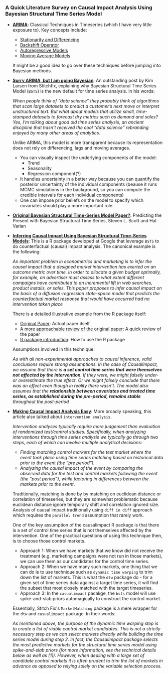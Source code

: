 ### A Quick Literature Survey on Causal Impact Analysis Using Bayesian Structural Time Series Model

* **[ARIMA]**: Classical Techniques in Timeseries (which I have very little exposure to). Key concepts include:
    * [Stationarity and Differencing]
    * [Backshift Operator]
    * [Autoregressive Models]
    * [Moving Average Models]

    It might be a good idea to go over these techniques before jumping into Bayesian methods.

* **[Sorry ARIMA, but I am going Bayesian]**: An outstanding post by Kim Larsen from Stitchfix, explaining why Bayesian Structural Time Series Model (`BSTS`) is the new default for time series analysis. In his words: 

    _When people think of “data science” they probably think of algorithms that scan large datasets to predict a customer’s next move or interpret unstructured text. But what about models that utilize small, time-stamped datasets to forecast dry metrics such as demand and sales? Yes, I’m talking about good old time series analysis, an ancient discipline that hasn’t received the cool “data science” rebranding enjoyed by many other areas of analytics._

    Unlike ARIMA, this model is more transparent because its representation does not rely on differencing, lags and moving averages.

    * You can visually inspect the underlying components of the model:
        * Trend
        * Seasonality
        * Regression component(?)
    * It handles uncertainty in a better way because you can quantify the posterior uncertainty of the individual components (beause it runs MCMC simulations in the background, so you can compute the credible intervals for each individual components)
    * One can impose prior beliefs on the model to specify which covariates should play a more important role.

* **[Original Bayesian Structural Time-Series Model Paper?](http://people.ischool.berkeley.edu/~hal/Papers/2013/pred-present-with-bsts.pdf)**: Predicting the Present with Bayesian Structural Time Series, Steven L. Scott and Hal Varian

* **[Inferring Causal Impact Using Bayesian Structural Time-Series Models]**: This is a R package developed at Google that leverage `BSTS` to do counterfactual (causal) impact analysis. The canonical example is the following:

    _An important problem in econometrics and marketing is to infer the causal impact that a designed market intervention has exerted on an outcome metric over time. In order to allocate a given budget optimally, for example, an advertiser must assess to what extent different campaigns have contributed to an incremental lift in web searches, product installs, or sales. This paper proposes to infer causal impact on the basis of a diffusion-regression state-space model that predicts the counterfactual market response that would have occurred had no intervention taken place_

    There is a detailed illustrative example from the R package itself:

    * [Original Paper]: Actual paper itself
    * [A more approachable review of the original paper]: A quick review of the paper
    * [R package introduction]: How to use the R package

    Assumptions involved in this technique:

    _As with all non-experimental approaches to causal inference, valid conclusions require strong assumptions. In the case of CausalImpact, we assume that there is **a set control time series that were themselves not affected by the intervention**. If they were, we might falsely under- or overestimate the true effect. Or we might falsely conclude that there was an effect even though in reality there wasn’t. The model also assumes that the **relationship between covariates and treated time series, as established during the pre-period, remains stable** throughout the post-period_

* **[Making Causal Impact Analysis Easy]**: More broadly speaking, this article also talked about `intervention analysis`. 

    _Intervention analyses typically require more judgement than evaluation of randomized test/control studies. Specifically, when analyzing interventions through time series analysis we typically go through two steps, each of which can involve multiple analytical decisions:_

    * _Finding matching control markets for the test market where the event took place using time series matching based on historical data prior to the event (the “pre period”)._
    * _Analyzing the causal impact of the event by comparing the observed data for the test and control markets following the event (the “post period”), while factoring in differences between the markets prior to the event._

    Traditionally, matching is done by by matching on euclidean distance or correlation of timeseries, but they are somewhat problematic because euclidean distance ignore temporary shift and correlation ignored size. Analysis of causal impact traditionally using `diff in diff` approach which requires the `parallel trend` assumption that rarely work.

    One of the key assumption of the causalimpact R package is that there is a set of control time series that is not themselves affected by the intervention. One of the practical questions of using this technique then, is to choose those control markets.

    * Approach 1: When we have markets that we know did not receive the treatment (e.g. marketing campaigns were not run in those markets), we can use them as our candidates for the control time series. 
    * Approach 2: When we have many such markets, one thing that we can do is to use technique such as `dynamic time warping` to trim down the list of markets. This is what the `dtw` package do - for a given set of time series data against a target time series, it will find the subset that most closely matched with the target timeseries.
    * Approach 3: In the `casualimpact` pacakge, the `bsts` model will use spike-and-slab priors automagically to construct the control market.

    Essentially, Stitch Fix's `MarketMatching` package is a mere wrapper for the `dtw` and `casualimpact` package. In their words:

    _As mentioned above, the purpose of the dynamic time warping step is to create a list of viable control market candidates. This is not a strictly necessary step as we can select markets directly while building the time series model during step 2. In fact, the CausalImpact package selects the most predictive markets for the structural time series model using spike-and-slab priors (for more information, see the technical details below as well as [1]). However, when dealing with a large set of candidate control markets it is often prudent to trim the list of markets in advance as opposed to relying solely on the variable selection process._



[ARIMA]: https://www.otexts.org/fpp/8/1
[Stationarity and Differencing]: https://www.otexts.org/fpp/8/1
[Backshift Operator]: https://www.otexts.org/fpp/8/2
[Autoregressive Models]: https://www.otexts.org/fpp/8/3
[Moving Average Models]: https://www.otexts.org/fpp/8/4

[Sorry ARIMA, but I am going Bayesian]: http://multithreaded.stitchfix.com/blog/2016/04/21/forget-arima/
[Inferring Causal Impact Using Bayesian Structural Time-Series Models]: http://research.google.com/pubs/pub41854.html
[Original Paper]: http://research.google.com/pubs/pub41854.html
[A more approachable review of the original paper]: https://blog.acolyer.org/2016/03/03/inferring-causal-impact-using-bayesian-structural-time-series-models/
[R package introduction]: https://google.github.io/CausalImpact/CausalImpact.html
[Making Causal Impact Analysis Easy]: http://multithreaded.stitchfix.com/blog/2016/01/13/market-watch/
